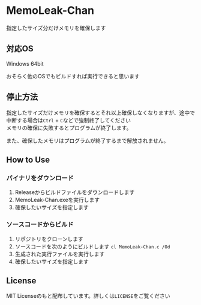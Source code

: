 # MemoLeak-Chan
指定したサイズ分だけメモリを確保します

## 対応OS
Windows 64bit

おそらく他のOSでもビルドすれば実行できると思います

## 停止方法
指定したサイズだけメモリを確保するとそれ以上確保しなくなりますが、途中で中断する場合は`Ctrl` + `C`などで強制終了してください  
メモリの確保に失敗するとプログラムが終了します。

また、確保したメモリはプログラムが終了するまで解放されません。

## How to Use
### バイナリをダウンロード
1. Releaseからビルドファイルをダウンロードします
2. MemoLeak-Chan.exeを実行します
3. 確保したいサイズを指定します

### ソースコードからビルド
1. リポジトリをクローンします
2. ソースコードを次のようにビルドします
   `cl MemoLeak-Chan.c /Od`
3. 生成された実行ファイルを実行します
4. 確保したいサイズを指定します

## License
MIT Licenseのもと配布しています。詳しくは`LICENSE`をご覧ください